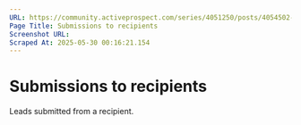 ```yaml
---
URL: https://community.activeprospect.com/series/4051250/posts/4054502-activeprospect-product-glossary
Page Title: Submissions to recipients
Screenshot URL: 
Scraped At: 2025-05-30 00:16:21.154
---
```


# Submissions to recipients

Leads submitted from a recipient.